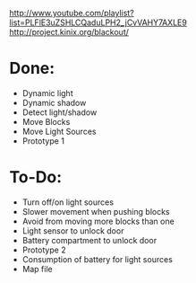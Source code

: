 http://www.youtube.com/playlist?list=PLFlE3uZSHLCQaduLPH2_jCvVAHY7AXLE9
http://project.kinix.org/blackout/

Done:
======================
- Dynamic light
- Dynamic shadow
- Detect light/shadow
- Move Blocks
- Move Light Sources
- Prototype 1

To-Do:
======================
- Turn off/on light sources
- Slower movement when pushing blocks
- Avoid from moving more blocks than one
- Light sensor to unlock door
- Battery compartment to unlock door
- Prototype 2
- Consumption of battery for light sources
- Map file

